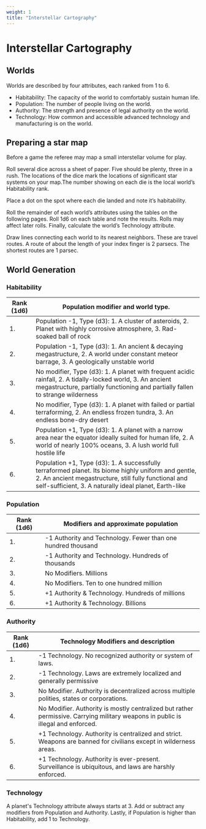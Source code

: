 ```yaml
---
weight: 1
title: "Interstellar Cartography"
---
```


# Interstellar Cartography

## Worlds
Worlds are described by four attributes, each ranked from 1 to 6. 
+ Habitability: The capacity of the world to comfortably sustain human life.
+ Population: The number of people living on the world.
+ Authority: The strength and presence of legal authority on the world.
+ Technology: How common and accessible advanced technology and manufacturing is on the world.

## Preparing a star map
Before a game the referee may map a small interstellar volume for play.

Roll several dice across a sheet of paper. Five should be plenty, three in a rush. The locations of the dice mark the locations of significant star systems on your map.The number showing on each die is the local world’s Habitability rank.

Place a dot on the spot where each die landed and note it’s habitability.

Roll the remainder of each world’s attributes using the tables on the following pages. Roll 1d6 on each table and note the results. Rolls may affect later rolls. Finally, calculate the world’s Technology attribute.

Draw lines connecting each world to its nearest neighbors. These are travel routes. A route of about the length of your index finger is 2 parsecs. The shortest routes are 1 parsec.

## World Generation
### Habitability
| Rank (1d6) | Population modifier and world type.  |
|-|-|
| 1. | Population -1, Type (d3): 1. A cluster of asteroids, 2. Planet with highly corrosive atmosphere, 3.  Rad-soaked ball of rock |
| 2. | Population -1, Type (d3): 1. An ancient & decaying megastructure, 2. A world under constant meteor barrage, 3. A geologically unstable world |
| 3. | No modifier, Type (d3): 1. A planet with frequent acidic rainfall, 2. A tidally-locked world, 3. An ancient megastructure, partially functioning and partially fallen to strange wilderness |
| 4. | No modifier, Type (d3): 1. A planet with failed or partial terraforming, 2. An endless frozen tundra, 3. An endless bone-dry desert |
| 5. | Population +1, Type (d3): 1. A planet with a narrow area near the equator ideally suited for human life, 2. A world of nearly 100% oceans, 3. A lush world full hostile life |
| 6. | Population +1, Type (d3): 1. A successfully terraformed planet. Its biome highly uniform and gentle, 2. An ancient megastructure, still fully functional and self-sufficient, 3. A naturally ideal planet, Earth-like |

### Population
| Rank (1d6) | Modifiers and approximate population |
|-|-|
| 1. | -1 Authority and Technology. Fewer than one hundred thousand  |
| 2. | -1 Authority and Technology. Hundreds of thousands |
| 3. | No Modifiers. Millions |
| 4. | No Modifiers. Ten to one hundred million |
| 5. | +1 Authority & Technology. Hundreds of millions |
| 6. | +1 Authority & Technology. Billions |

### Authority
| Rank (1d6) | Technology Modifiers and description |
|-|-|
| 1. | -1 Technology. No recognized authority or system of laws.  |
| 2. | -1 Technology. Laws are extremely localized and generally permissive |
| 3. | No Modifier. Authority is decentralized across multiple polities, states or corporations. |
| 4. | No Modifier. Authority is mostly centralized but rather permissive. Carrying military weapons in public is illegal and enforced. |
| 5. | +1 Technology. Authority is centralized and strict. Weapons are banned for civilians except in wilderness areas. |
| 6. | +1 Technology. Authority is ever-present. Surveillance is ubiquitous, and laws are harshly enforced. |

### Technology
A planet's Technology attribute always starts at 3. Add or subtract any modifiers from Population and Authority. Lastly, if Population is higher than Habitability, add 1 to Technology.
